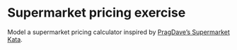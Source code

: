 # Supermarket pricing exercise

Model a supermarket pricing calculator inspired by [PragDave’s Supermarket Kata](http://codekata.com/kata/kata01-supermarket-pricing/).